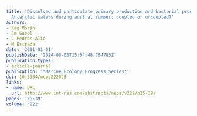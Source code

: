 ```yaml
---
title: 'Dissolved and particulate primary production and bacterial production in offshore
  Antarctic waters during austral summer: coupled or uncoupled?'
authors:
- Xag Morán
- Jm Gasol
- C Pedrós-Alió
- M Estrada
date: '2001-01-01'
publishDate: '2024-08-05T15:04:48.764785Z'
publication_types:
- article-journal
publication: '*Marine Ecology Progress Series*'
doi: 10.3354/meps222025
links:
- name: URL
  url: http://www.int-res.com/abstracts/meps/v222/p25-39/
pages: '25-39'
volume: '222'
---
```

